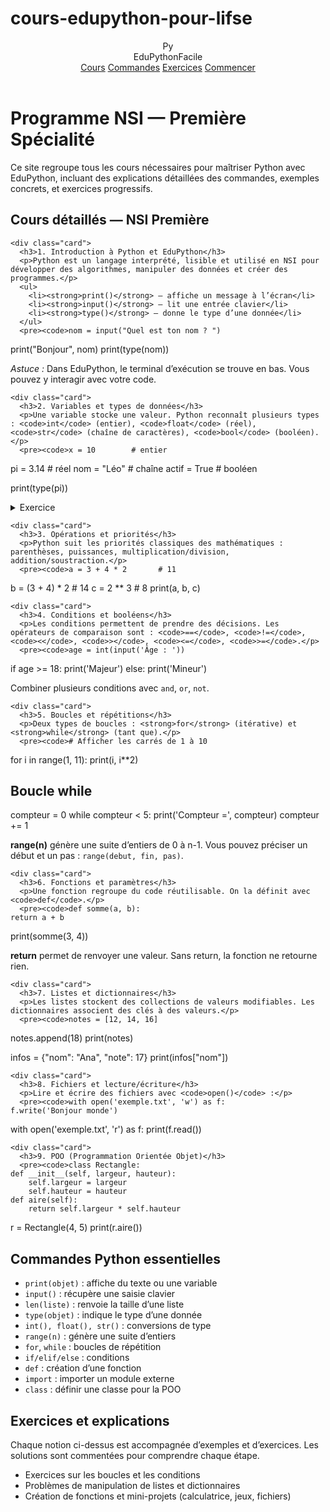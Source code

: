 # cours-edupython-pour-lifse
<!doctype html>
<html lang="fr">
<head>
  <meta charset="utf-8" />
  <meta name="viewport" content="width=device-width, initial-scale=1" />
  <title>EduPythonFacile — Cours complets Python NSI Première</title>
  <meta name="description" content="Cours, exercices et explications complètes pour la spécialité NSI Première sur EduPython." />
  <style==
  </style>
</head>
<body>
<header>
  <div class="container">
    <nav>
      <div class="logo"><div class="mark">Py</div><div>EduPythonFacile</div></div>
      <div><a href="#cours">Cours</a> <a href="#commandes">Commandes</a> <a href="#exercices">Exercices</a> <a class="btn" href="#commencer">Commencer</a></div>
    </nav>
  </div>
</header>

<main class="container">
  <h1 id="commencer">Programme NSI — Première Spécialité</h1>
  <p>Ce site regroupe tous les cours nécessaires pour maîtriser Python avec EduPython, incluant des explications détaillées des commandes, exemples concrets, et exercices progressifs.</p>

  <section id="cours">
    <h2 class="section-title">Cours détaillés — NSI Première</h2>

    <div class="card">
      <h3>1. Introduction à Python et EduPython</h3>
      <p>Python est un langage interprété, lisible et utilisé en NSI pour développer des algorithmes, manipuler des données et créer des programmes.</p>
      <ul>
        <li><strong>print()</strong> — affiche un message à l’écran</li>
        <li><strong>input()</strong> — lit une entrée clavier</li>
        <li><strong>type()</strong> — donne le type d’une donnée</li>
      </ul>
      <pre><code>nom = input("Quel est ton nom ? ")
print("Bonjour", nom)
print(type(nom))</code></pre>
      <p><em>Astuce :</em> Dans EduPython, le terminal d’exécution se trouve en bas. Vous pouvez y interagir avec votre code.</p>
    </div>

    <div class="card">
      <h3>2. Variables et types de données</h3>
      <p>Une variable stocke une valeur. Python reconnaît plusieurs types : <code>int</code> (entier), <code>float</code> (réel), <code>str</code> (chaîne de caractères), <code>bool</code> (booléen).</p>
      <pre><code>x = 10        # entier
pi = 3.14     # réel
nom = "Léo"   # chaîne
actif = True  # booléen

print(type(pi))</code></pre>
      <details>
        <summary>Exercice</summary>
        <p>Créer un programme qui calcule l’aire d’un cercle à partir du rayon donné par l’utilisateur.</p>
      </details>
    </div>

    <div class="card">
      <h3>3. Opérations et priorités</h3>
      <p>Python suit les priorités classiques des mathématiques : parenthèses, puissances, multiplication/division, addition/soustraction.</p>
      <pre><code>a = 3 + 4 * 2       # 11
b = (3 + 4) * 2     # 14
c = 2 ** 3          # 8
print(a, b, c)</code></pre>
    </div>

    <div class="card">
      <h3>4. Conditions et booléens</h3>
      <p>Les conditions permettent de prendre des décisions. Les opérateurs de comparaison sont : <code>==</code>, <code>!=</code>, <code><</code>, <code>></code>, <code><=</code>, <code>>=</code>.</p>
      <pre><code>age = int(input('Âge : '))
if age >= 18:
    print('Majeur')
else:
    print('Mineur')</code></pre>
      <p>Combiner plusieurs conditions avec <code>and</code>, <code>or</code>, <code>not</code>.</p>
    </div>

    <div class="card">
      <h3>5. Boucles et répétitions</h3>
      <p>Deux types de boucles : <strong>for</strong> (itérative) et <strong>while</strong> (tant que).</p>
      <pre><code># Afficher les carrés de 1 à 10
for i in range(1, 11):
    print(i, i**2)

# Boucle while
compteur = 0
while compteur < 5:
    print('Compteur =', compteur)
    compteur += 1</code></pre>
      <p><strong>range(n)</strong> génère une suite d’entiers de 0 à n-1. Vous pouvez préciser un début et un pas : <code>range(debut, fin, pas)</code>.</p>
    </div>

    <div class="card">
      <h3>6. Fonctions et paramètres</h3>
      <p>Une fonction regroupe du code réutilisable. On la définit avec <code>def</code>.</p>
      <pre><code>def somme(a, b):
    return a + b

print(somme(3, 4))</code></pre>
      <p><strong>return</strong> permet de renvoyer une valeur. Sans return, la fonction ne retourne rien.</p>
    </div>

    <div class="card">
      <h3>7. Listes et dictionnaires</h3>
      <p>Les listes stockent des collections de valeurs modifiables. Les dictionnaires associent des clés à des valeurs.</p>
      <pre><code>notes = [12, 14, 16]
notes.append(18)
print(notes)

infos = {"nom": "Ana", "note": 17}
print(infos["nom"])</code></pre>
    </div>

    <div class="card">
      <h3>8. Fichiers et lecture/écriture</h3>
      <p>Lire et écrire des fichiers avec <code>open()</code> :</p>
      <pre><code>with open('exemple.txt', 'w') as f:
    f.write('Bonjour monde')

with open('exemple.txt', 'r') as f:
    print(f.read())</code></pre>
    </div>

    <div class="card">
      <h3>9. POO (Programmation Orientée Objet)</h3>
      <pre><code>class Rectangle:
    def __init__(self, largeur, hauteur):
        self.largeur = largeur
        self.hauteur = hauteur
    def aire(self):
        return self.largeur * self.hauteur

r = Rectangle(4, 5)
print(r.aire())</code></pre>
    </div>
  </section>

  <section id="commandes">
    <h2 class="section-title">Commandes Python essentielles</h2>
    <div class="card">
      <ul>
        <li><code>print(objet)</code> : affiche du texte ou une variable</li>
        <li><code>input()</code> : récupère une saisie clavier</li>
        <li><code>len(liste)</code> : renvoie la taille d’une liste</li>
        <li><code>type(objet)</code> : indique le type d’une donnée</li>
        <li><code>int(), float(), str()</code> : conversions de type</li>
        <li><code>range(n)</code> : génère une suite d’entiers</li>
        <li><code>for</code>, <code>while</code> : boucles de répétition</li>
        <li><code>if/elif/else</code> : conditions</li>
        <li><code>def</code> : création d’une fonction</li>
        <li><code>import</code> : importer un module externe</li>
        <li><code>class</code> : définir une classe pour la POO</li>
      </ul>
    </div>
  </section>

  <section id="exercices">
    <h2 class="section-title">Exercices et explications</h2>
    <div class="card">
      <p>Chaque notion ci-dessus est accompagnée d’exemples et d’exercices. Les solutions sont commentées pour comprendre chaque étape.</p>
      <ul>
        <li>Exercices sur les boucles et les conditions</li>
        <li>Problèmes de manipulation de listes et dictionnaires</li>
        <li>Création de fonctions et mini-projets (calculatrice, jeux, fichiers)</li>
      </ul>
    </div>
  </section>
</main>
</body>
</html>
